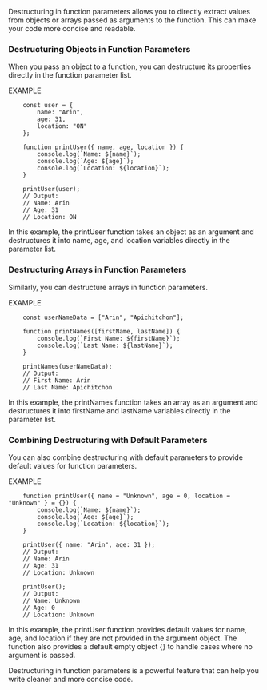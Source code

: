Destructuring in function parameters allows you to directly extract values from objects or arrays passed as arguments to the function. This can make your code more concise and readable.

### Destructuring Objects in Function Parameters
When you pass an object to a function, you can destructure its properties directly in the function parameter list.

EXAMPLE
```
    const user = {
        name: "Arin",
        age: 31,
        location: "ON"
    };

    function printUser({ name, age, location }) {
        console.log(`Name: ${name}`);
        console.log(`Age: ${age}`);
        console.log(`Location: ${location}`);
    }

    printUser(user);
    // Output:
    // Name: Arin
    // Age: 31
    // Location: ON
```
In this example, the printUser function takes an object as an argument and destructures it into name, age, and location variables directly in the parameter list.

### Destructuring Arrays in Function Parameters
Similarly, you can destructure arrays in function parameters.

EXAMPLE
```
    const userNameData = ["Arin", "Apichitchon"];

    function printNames([firstName, lastName]) {
        console.log(`First Name: ${firstName}`);
        console.log(`Last Name: ${lastName}`);
    }

    printNames(userNameData);
    // Output:
    // First Name: Arin
    // Last Name: Apichitchon
```
In this example, the printNames function takes an array as an argument and destructures it into firstName and lastName variables directly in the parameter list.

### Combining Destructuring with Default Parameters
You can also combine destructuring with default parameters to provide default values for function parameters.

EXAMPLE
```
    function printUser({ name = "Unknown", age = 0, location = "Unknown" } = {}) {
        console.log(`Name: ${name}`);
        console.log(`Age: ${age}`);
        console.log(`Location: ${location}`);
    }

    printUser({ name: "Arin", age: 31 });
    // Output:
    // Name: Arin
    // Age: 31
    // Location: Unknown

    printUser();
    // Output:
    // Name: Unknown
    // Age: 0
    // Location: Unknown
```

In this example, the printUser function provides default values for name, age, and location if they are not provided in the argument object. The function also provides a default empty object {} to handle cases where no argument is passed.

Destructuring in function parameters is a powerful feature that can help you write cleaner and more concise code.